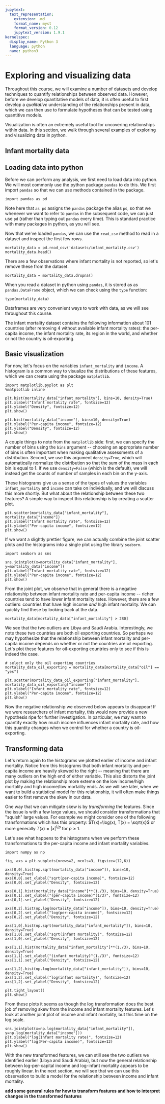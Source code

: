```yaml
---
jupytext:
  text_representation:
    extension: .md
    format_name: myst
    format_version: 0.12
    jupytext_version: 1.9.1
kernelspec:
  display_name: Python 3
  language: python
  name: python3
---
```


# Exploring and visualizing data

Throughout this course, we will examine a number of datasets and develop techniques to quantify relationships between observed data. However, before we develop quantitative models of data, it is often useful to first develop a _qualitative_ understanding of the relationships present in data, which we can then use to formulate hypotheses that can be tested using quantitive models.

Visualization is often an extremely useful tool for uncovering relationships within data. In this section, we walk through several examples of exploring and visualizing data in python.

## Infant mortality data
## Loading data into python

Before we can perform any analysis, we first need to load data into python. We will most commonly use the python package `pandas` to do this. We first import `pandas` so that we can use methods contained in the package.

```{code-cell}
import pandas as pd
```

Note here that `as pd` assigns the `pandas` package the alias `pd`, so that we whenever we want to refer to `pandas` in the subsequent code, we can just use `pd` (rather than typing out `pandas` every time). This is standard practice with many packages in python, as you will see.

Now that we've loaded `pandas`, we can use the `read_csv` method to read in a dataset and inspect the first few rows.

```{code-cell}
mortality_data = pd.read_csv('datasets/infant_mortality.csv')
mortality_data.head()
```

There are a few observations where infant mortality is not reported, so let's remove these from the dataset.

```{code-cell}
mortality_data = mortality_data.dropna()
```

When you read a dataset in python using `pandas`, it is stored as as `pandas.DataFrame` object, which we can check using the `type` function:

```{code-cell}
type(mortality_data)
```

Dataframes are very convenient ways to work with data, as we will see throughout this course.

The infant mortality dataset contains the following information about 101 countries (after removing 4 without available infant mortality rates): the per-capita income, the infant mortality rate, its region in the world, and whether or not the country is oil-exporting.

## Basic visualization

For now, let's focus on the variables `infant_mortality` and `income`. A histogram is a common way to visualize the distributions of these features, which we can create using the package `matplotlib`.

```{code-cell}
import matplotlib.pyplot as plt
%matplotlib inline

plt.hist(mortality_data["infant_mortality"], bins=10, density=True)
plt.xlabel("Infant mortality rate", fontsize=12)
plt.ylabel("Density", fontsize=12)
plt.show()
```

```{code-cell}
plt.hist(mortality_data["income"], bins=10, density=True)
plt.xlabel("Per-capita income", fontsize=12)
plt.ylabel("Density", fontsize=12)
plt.show()
```

A couple things to note from the `matplotlib` side: first, we can specify the number of bins using the `bins` argument -- choosing an appropriate number of bins is often important when making qualitative assessments of a distribution. Second, we use this argument `density=True`, which will automatically normalize the distribution so that the sum of the mass in each bin is equal to 1. If we use `density=False` (which is the default), we will instead get the counts of number of samples in each bin on the y-axis.

These histograms give us a sense of the types of values the variables `infant_mortality` and `income` can take on individually, and we will discuss this more shortly. But what about the relationship between these two features? A simple way to inspect this relationship is by creating a scatter plot.

```{code-cell}
plt.scatter(mortality_data["infant_mortality"], mortality_data["income"])
plt.xlabel("Infant mortality rate", fontsize=12)
plt.ylabel("Per-capita income", fontsize=12)
plt.show()
```

If we want a slightly prettier figure, we can actually combine the joint scatter plots and the histograms into a single plot using the library `seaborn`.

```{code-cell}
import seaborn as sns

sns.jointplot(x=mortality_data["infant_mortality"], y=mortality_data["income"])
plt.xlabel("Infant mortality rate", fontsize=12)
plt.ylabel("Per-capita income", fontsize=12)
plt.show()
```

From the joint plot,  we observe that in general there is a negative relationship between infant mortality rate and per-capita income -- richer countries tend to have lower infant mortality rates. However, there are a few outliers: countries that have high income _and_ high infant mortality. We can quickly find these by looking back at the data.

```{code-cell}
mortality_data[mortality_data["infant_mortality"] > 280]
```

We see that the two outliers are Libya and Saudi Arabia. Interestingly, we note these two countries are both oil exporting countries. So perhaps we may hypothesize that the relationship between infant mortality and per-capita income depends on whether or not the countries are oil exporting. Let's plot these features for oil-exporting countries only to see if this is indeed the case.

```{code-cell}
# select only the oil exporting countries
mortality_data_oil_exporting = mortality_data[mortality_data["oil"] == "yes"]

plt.scatter(mortality_data_oil_exporting["infant_mortality"], mortality_data_oil_exporting["income"])
plt.xlabel("Infant mortality rate", fontsize=12)
plt.ylabel("Per-capita income", fontsize=12)
plt.show()
```

Now the negative relationship we observed below appears to disappear! If we were researchers of infant mortality, this would now provide a new hypothesis ripe for further investigation. In particular, we may want to quantify exactly how much income influences infant mortality rate, and how this quantity changes when we control for whether a country is oil-exporting.

## Transforming data

Let's return again to the histograms we plotted earlier of income and infant mortality. Notice from this histograms that both infant mortality and per-capita income are heavily skewed to the right -- meaning that there are many outliers on the high end of either variable. This also distorts the joint plot by making the relationship more exteme on the low income/high mortality and high income/low mortality ends. As we will see later, when we want to build a statistical model for this relationship, it will often make things easier to first remove the skew in our data.

One way that we can mitigate skew is by _transforming_ the features. Since the issue is with a few large values, we should consider transformations that "squish" large values. For example we might consider one of the following transformations which has this property: $T(x)=\log(x), T(x) = \sqrt{x}$  or more generally $T(x) = |x|^{1/p}$ for $p\geq 1$.

Let's see what happens to the histograms when we perform these transformations to the per-capita income and infant mortality variables.

```{code-cell}
import numpy as np

fig, axs = plt.subplots(nrows=2, ncols=3, figsize=(12,6))

axs[0,0].hist(np.sqrt(mortality_data["income"]), bins=10, density=True)
axs[0,0].set_xlabel("sqrt(per-capita income)", fontsize=12)
axs[0,0].set_ylabel("Density", fontsize=12)

axs[0,1].hist(mortality_data["income"]**(1./3), bins=10, density=True)
axs[0,1].set_xlabel("(per-capita income)^(1/3)", fontsize=12)
axs[0,1].set_ylabel("Density", fontsize=12)

axs[0,2].hist(np.log(mortality_data["income"]), bins=10, density=True)
axs[0,2].set_xlabel("log(per-capita income)", fontsize=12)
axs[0,2].set_ylabel("Density", fontsize=12)

axs[1,0].hist(np.sqrt(mortality_data["infant_mortality"]), bins=10, density=True)
axs[1,0].set_xlabel("sqrt(infant mortality)", fontsize=12)
axs[1,0].set_ylabel("Density", fontsize=12)

axs[1,1].hist(mortality_data["infant_mortality"]**(1./3), bins=10, density=True)
axs[1,1].set_xlabel("(infant mortality)^(1./3)", fontsize=12)
axs[1,1].set_ylabel("Density", fontsize=12)

axs[1,2].hist(np.log(mortality_data["infant_mortality"]), bins=10, density=True)
axs[1,2].set_xlabel("log(infant mortality)", fontsize=12)
axs[1,2].set_ylabel("Density", fontsize=12)

plt.tight_layout()
plt.show()
```

From these plots it seems as though the log transformation does the best job of removing skew from the income and infant mortality features. Let's look at another joint plot of income and infant mortality, but this time on the log scale.

```{code-cell}
sns.jointplot(x=np.log(mortality_data["infant_mortality"]), y=np.log(mortality_data["income"]))
plt.xlabel("log(Infant mortality rate)", fontsize=12)
plt.ylabel("log(Per-capita income)", fontsize=12)
plt.show()
```

With the new transformed features, we can still see the two outliers we identified earlier (Libya and Saudi Arabia), but now the general relationship between log-per-capital income and log-infant mortality appears to be roughly linear. In the next section, we will see that we can use this observation to build a model for the relationship between income and infant mortality.

**add some general rules for how to transform features and how to interpret changes in the transformed features**
